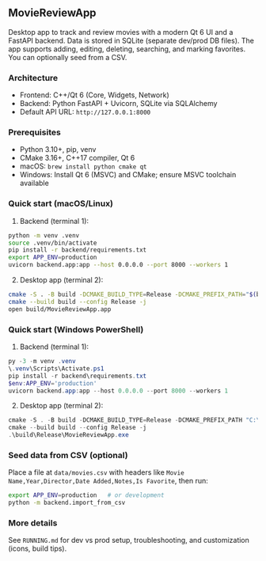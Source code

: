 ## MovieReviewApp

Desktop app to track and review movies with a modern Qt 6 UI and a FastAPI backend. Data is stored in SQLite (separate dev/prod DB files). The app supports adding, editing, deleting, searching, and marking favorites. You can optionally seed from a CSV.

### Architecture
- Frontend: C++/Qt 6 (Core, Widgets, Network)
- Backend: Python FastAPI + Uvicorn, SQLite via SQLAlchemy
- Default API URL: `http://127.0.0.1:8000`

### Prerequisites
- Python 3.10+, pip, venv
- CMake 3.16+, C++17 compiler, Qt 6
- macOS: `brew install python cmake qt`
- Windows: Install Qt 6 (MSVC) and CMake; ensure MSVC toolchain available

### Quick start (macOS/Linux)
1) Backend (terminal 1):
```bash
python -m venv .venv
source .venv/bin/activate
pip install -r backend/requirements.txt
export APP_ENV=production
uvicorn backend.app:app --host 0.0.0.0 --port 8000 --workers 1
```
2) Desktop app (terminal 2):
```bash
cmake -S . -B build -DCMAKE_BUILD_TYPE=Release -DCMAKE_PREFIX_PATH="$(brew --prefix qt)"
cmake --build build --config Release -j
open build/MovieReviewApp.app
```

### Quick start (Windows PowerShell)
1) Backend (terminal 1):
```powershell
py -3 -m venv .venv
\.venv\Scripts\Activate.ps1
pip install -r backend\requirements.txt
$env:APP_ENV='production'
uvicorn backend.app:app --host 0.0.0.0 --port 8000 --workers 1
```
2) Desktop app (terminal 2):
```powershell
cmake -S . -B build -DCMAKE_BUILD_TYPE=Release -DCMAKE_PREFIX_PATH "C:\Qt\6.x.x\msvcXXXX_64"
cmake --build build --config Release -j
.\build\Release\MovieReviewApp.exe
```

### Seed data from CSV (optional)
Place a file at `data/movies.csv` with headers like `Movie Name,Year,Director,Date Added,Notes,Is Favorite`, then run:
```bash
export APP_ENV=production   # or development
python -m backend.import_from_csv
```

### More details
See `RUNNING.md` for dev vs prod setup, troubleshooting, and customization (icons, build tips).
